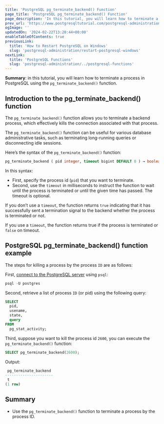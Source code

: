 ```yaml
---
title: 'PostgreSQL pg_terminate_backend() Function'
page_title: 'PostgreSQL pg_terminate_backend() Function'
page_description: 'In this tutorial, you will learn how to terminate a process by pid in PostgreSQL using the pg_terminate_backend function.'
prev_url: 'https://www.postgresqltutorial.com/postgresql-administration/postgresql-pg_terminate_backend/'
ogImage: ''
updatedOn: '2024-02-22T13:20:44+00:00'
enableTableOfContents: true
previousLink:
  title: 'How to Restart PostgreSQL on Windows'
  slug: 'postgresql-administration/restart-postgresql-windows'
nextLink:
  title: 'PostgreSQL Functions'
  slug: 'postgresql-administration/../postgresql-functions'
---
```


**Summary**: in this tutorial, you will learn how to terminate a process in PostgreSQL using the `pg_terminate_backend()` function.

## Introduction to the pg_terminate_backend() function

The `pg_terminate_backend()` function allows you to terminate a backend process, which effectively kills the connection associated with that process.

The `pg_terminate_backend()` function can be useful for various database administrative tasks, such as terminating long\-running queries or disconnecting idle sessions.

Here’s the syntax of the `pg_terminate_backend()` function:

```sql
pg_terminate_backend ( pid integer, timeout bigint DEFAULT 0 ) → boolean
```

In this syntax:

- First, specify the process id (`pid`) that you want to terminate.
- Second, use the `timeout` in milliseconds to instruct the function to wait until the process is terminated or until the given time has passed. The timeout is optional.

If you don’t use a `timeout`, the function returns `true` indicating that it has successfully sent a termination signal to the backend whether the process is terminated or not.

If you use a `timeout`, the function returns true if the process is terminated or `false` on timeout.

## PostgreSQL pg_terminate_backend() function example

The steps for killing a process by the process `ID` are as follows:

First, [connect to the PostgreSQL server](../postgresql-getting-started/connect-to-postgresql-database) using `psql`:

```sql
psql -U postgres
```

Second, retrieve a list of process `ID` (or pid) using the following query:

```sql
SELECT
  pid,
  usename,
  state,
  query
FROM
  pg_stat_activity;
```

Third, suppose you want to kill the process id `2600`, you can execute the `pg_terminate_backend()` function:

```sql
SELECT pg_terminate_backend(2600);
```

Output:

```sql
 pg_terminate_backend
----------------------
 t
(1 row)
```

## Summary

- Use the `pg_terminate_backend()` function to terminate a process by the process ID.
